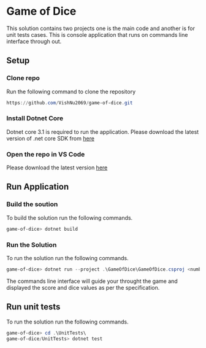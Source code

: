 # Game of Dice

This solution contains two projects one is the main code and another is for unit tests cases. This is console application that runs on commands line interface through out. 

## Setup

### Clone repo

Run the following command to clone the repository

```powershell
https://github.com/VishNu2069/game-of-dice.git
```

### Install Dotnet Core

Dotnet core 3.1 is required to run the application. Please download the latest version of .net core SDK from [here](https://dotnet.microsoft.com/download/dotnet-core/3.1)

### Open the repo in VS Code

Please download the latest version [here](https://code.visualstudio.com/)

## Run Application

### Build the soution

To build the solution run the following commands.

```powershell
game-of-dice> dotnet build
```

### Run the Solution

To run the solution run the following commands.

```powershell
game-of-dice> dotnet run --project .\GameOfDice\GameOfDice.csproj <number_of_players> <points_to_accumulate>
```

The commands line interface will guide your throught the game and displayed the score and dice values as per the specification.

## Run unit tests

To run the solution run the following commands.

```powershell
game-of-dice> cd .\UnitTests\
game-of-dice/UnitTests> dotnet test
```
